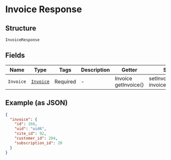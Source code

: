 
# Invoice Response

## Structure

`InvoiceResponse`

## Fields

| Name | Type | Tags | Description | Getter | Setter |
|  --- | --- | --- | --- | --- | --- |
| `Invoice` | [`Invoice`](../../doc/models/invoice.md) | Required | - | Invoice getInvoice() | setInvoice(Invoice invoice) |

## Example (as JSON)

```json
{
  "invoice": {
    "id": 166,
    "uid": "uid6",
    "site_id": 92,
    "customer_id": 204,
    "subscription_id": 20
  }
}
```

